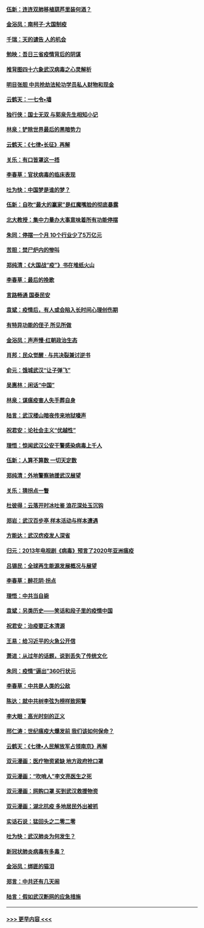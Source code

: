 #### [伍新：连连双肺移植葫芦里装何酒？](../pages/nsc993/n11913667.md?t=03041502) 
#### [金浴凤：南柯子·大国制疫](../pages/nsc993/n11913657.md?t=03041502) 
#### [千瑞：天的谴告  人的机会](../pages/nsc993/n11913309.md?t=03041502) 
#### [勉映：吾日三省疫情背后的阴谋](../pages/nsc993/n11913079.md?t=03041502) 
#### [推背图四十六象武汉病毒之心灵解析](../pages/nsc993/n11911761.md?t=03041502) 
#### [明目张胆 中共抢劫法轮功学员私人财物和现金](../pages/nsc993/n11910262.md?t=03041502) 
#### [云鹤天：一七令▪墙](../pages/nsc993/n11910627.md?t=03041502) 
#### [独行侠：国士无双 与郭泉先生相知小记](../pages/nsc993/n11910613.md?t=03041502) 
#### [林泉：铲除世界最后的黑暗势力](../pages/nsc993/n11909320.md?t=03041502) 
#### [云鹤天：《七律▪长征》再解](../pages/nsc993/n11909327.md?t=03041502) 
#### [关乐：有口皆罩这一捂](../pages/nsc993/n11908393.md?t=03041502) 
#### [李春草：官状病毒的临床表现](../pages/nsc993/n11908339.md?t=03041502) 
#### [吐为快：中国梦是谁的梦？](../pages/nsc993/n11906564.md?t=03041502) 
#### [伍新：自吹“最大的赢家”是红魔嘴脸的彻底暴露](../pages/nsc993/n11906407.md?t=03041502) 
#### [北大教授：集中力量办大事意味着所有功能停摆](../pages/nsc993/n11904800.md?t=03041502) 
#### [朱同：停摆一个月 10个行业少了5万亿元](../pages/nsc993/n11904498.md?t=03041502) 
#### [苦胆：焚尸炉内的惨叫](../pages/nsc993/n11904479.md?t=03041502) 
#### [郑纯清：《大国战“疫”》书在堆纸火山](../pages/nsc993/n11904450.md?t=03041502) 
#### [李春草：最后的挽歌](../pages/nsc993/n11904441.md?t=03041502) 
#### [言路畅通 国泰民安](../pages/nsc993/n11904222.md?t=03041502) 
#### [袁斌：疫情后，有人或会陷入长时间心理创伤期](../pages/nsc993/n11901514.md?t=03041502) 
#### [有特异功能的侄子 所见所做](../pages/nsc993/n11901154.md?t=03041502) 
#### [金浴凤：声声慢‧红朝政治生态](../pages/nsc993/n11899553.md?t=03041502) 
#### [肖邦：民众觉醒 · 与共决裂兼讨逆书](../pages/nsc993/n11898435.md?t=03041502) 
#### [俞元：饿城武汉“让子弹飞”](../pages/nsc993/n11898344.md?t=03041502) 
#### [吴惠林：闲话“中国”](../pages/nsc993/n11898182.md?t=03041502) 
#### [林泉：谋瘟疫害人失手葬自身](../pages/nsc993/n11897892.md?t=03041502) 
#### [陆言：武汉楼山暗夜传来地狱嚎声](../pages/nsc993/n11897033.md?t=03041502) 
#### [祝君安：论社会主义“优越性”](../pages/nsc993/n11897005.md?t=03041502) 
#### [理悟：惊闻武汉公安干警感染病毒上千人](../pages/nsc993/n11896947.md?t=03041502) 
#### [伍新：人算不算数 一切天定数](../pages/nsc993/n11893372.md?t=03041502) 
#### [郑纯清：外地警察驰援武汉展望](../pages/nsc993/n11893115.md?t=03041502) 
#### [关乐：猜拐点一瞥](../pages/nsc993/n11893020.md?t=03041502) 
#### [杜彼得：云落开时冰吐鉴 浪花深处玉沉钩](../pages/nsc993/n11892107.md?t=03041502) 
#### [郑岩：武汉百步亭 样本活动与样本遭遇](../pages/nsc993/n11892310.md?t=03041502) 
#### [方能达：武汉疠疫发人深省](../pages/nsc993/n11891376.md?t=03041502) 
#### [归元：2013年电视剧《病毒》预言了2020年亚洲瘟疫](../pages/nsc993/n11891126.md?t=03041502) 
#### [吕锡民：全球再生能源发展概况与展望](../pages/nsc993/n11890613.md?t=03041502) 
#### [李春草：醉花阴·拐点](../pages/nsc993/n11890567.md?t=03041502) 
#### [理悟：中共当自毙](../pages/nsc993/n11890559.md?t=03041502) 
#### [袁斌：另类历史——笑话和段子里的疫情中国](../pages/nsc993/n11889243.md?t=03041502) 
#### [祝君安：治疫要正本清源](../pages/nsc993/n11889085.md?t=03041502) 
#### [王易：给习近平的火急公开信](../pages/nsc993/n11888225.md?t=03041502) 
#### [萧进：从过年的话题，说到丢失了传统文化](../pages/nsc993/n11887732.md?t=03041502) 
#### [朱同：疫情“逼出”360行状元](../pages/nsc993/n11887678.md?t=03041502) 
#### [李春草：中共是人类的公敌](../pages/nsc993/n11887656.md?t=03041502) 
#### [陈达：就中共树李弦为榜样致网警](../pages/nsc993/n11887625.md?t=03041502) 
#### [李大眼：高光时刻的正义](../pages/nsc993/n11887585.md?t=03041502) 
#### [邢仁涛：世纪瘟疫大爆发前 我们该如何保命？](../pages/nsc993/n11887535.md?t=03041502) 
#### [云鹤天：《七律▪人民解放军占领南京》再解](../pages/nsc993/n11887524.md?t=03041502) 
#### [双元漫画：医疗物资紧缺 地方政府抢口罩](../pages/nsc993/n11884744.md?t=03041502) 
#### [双元漫画：“吹哨人”李文亮医生之死](../pages/nsc993/n11884705.md?t=03041502) 
#### [双元漫画：网购口罩 买到武汉救援物资](../pages/nsc993/n11884670.md?t=03041502) 
#### [双元漫画：湖北抗疫 多地居民外出被抓](../pages/nsc993/n11884643.md?t=03041502) 
#### [实话石说：猛回头之二零二零](../pages/nsc993/n11883968.md?t=03041502) 
#### [吐为快：武汉肺炎为何发生？](../pages/nsc993/n11882180.md?t=03041502) 
#### [新冠状肺炎病毒有多毒？](../pages/nsc993/n11881790.md?t=03041502) 
#### [金浴凤：绑匪的猫泪](../pages/nsc993/n11880664.md?t=03041502) 
#### [郑言：中共还有几天闹](../pages/nsc993/n11880645.md?t=03041502) 
#### [陆言：假如武汉断网的应急措施](../pages/nsc993/n11880619.md?t=03041502) 

----
#### [ >>> 更早内容 <<< ](../indexes/nsc993-earlier.md)
